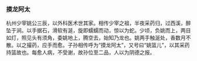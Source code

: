 <script type="text/javascript">
    var head = document.getElementsByTagName('head')[0];
    cssURL = '/public/article_1.css';
    linkTag = document.createElement('link');
    linkTag.href = cssURL;
    linkTag.setAttribute('type','text/css');
    linkTag.setAttribute('rel','stylesheet');
    head.appendChild(linkTag);
</script>
### 摸龙阿太

杭州少宰姚公三辰，以外科医术世其家。相传少宰之祖，半夜采药归，过西溪，醉坠于涧。以手据石，滑软有涎，旋即蠕蠕而动，惊以为蛇。少顷，负姚而上，两目如灯，照见头有须角，委姚地上，腾空去，始知乃龙也。姚两手触涎处，香数月不散。以之撮药，应手而愈。子孙相传呼为“摸龙阿太”，又号曰“姚篮儿”，以其采药持篮故也。每愈人病，不受谢，故孙位至二品，人以为阴德之报。


